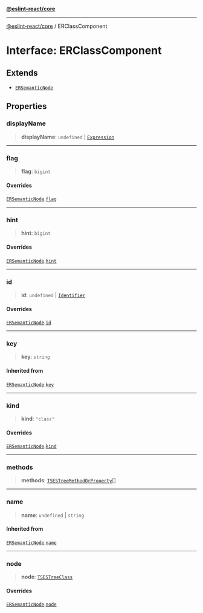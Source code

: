 [**@eslint-react/core**](../README.md)

***

[@eslint-react/core](../README.md) / ERClassComponent

# Interface: ERClassComponent

## Extends

- [`ERSemanticNode`](ERSemanticNode.md)

## Properties

### displayName

> **displayName**: `undefined` \| [`Expression`](../-internal-/type-aliases/Expression.md)

***

### flag

> **flag**: `bigint`

#### Overrides

[`ERSemanticNode`](ERSemanticNode.md).[`flag`](ERSemanticNode.md#flag)

***

### hint

> **hint**: `bigint`

#### Overrides

[`ERSemanticNode`](ERSemanticNode.md).[`hint`](ERSemanticNode.md#hint)

***

### id

> **id**: `undefined` \| [`Identifier`](../-internal-/interfaces/Identifier.md)

#### Overrides

[`ERSemanticNode`](ERSemanticNode.md).[`id`](ERSemanticNode.md#id)

***

### key

> **key**: `string`

#### Inherited from

[`ERSemanticNode`](ERSemanticNode.md).[`key`](ERSemanticNode.md#key)

***

### kind

> **kind**: `"class"`

#### Overrides

[`ERSemanticNode`](ERSemanticNode.md).[`kind`](ERSemanticNode.md#kind)

***

### methods

> **methods**: [`TSESTreeMethodOrProperty`](../-internal-/type-aliases/TSESTreeMethodOrProperty.md)[]

***

### name

> **name**: `undefined` \| `string`

#### Inherited from

[`ERSemanticNode`](ERSemanticNode.md).[`name`](ERSemanticNode.md#name)

***

### node

> **node**: [`TSESTreeClass`](../-internal-/type-aliases/TSESTreeClass.md)

#### Overrides

[`ERSemanticNode`](ERSemanticNode.md).[`node`](ERSemanticNode.md#node)
